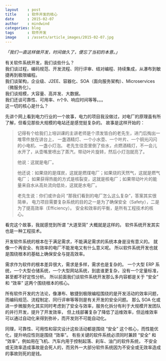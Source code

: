 ```yaml
---
layout    : post
title     : 软件开发的核心
date      : 2015-02-07
author    : mindwind
categories: blog
tags      : 软件开发
image     : /assets/article_images/2015-02-07.jpg
---
```



_「我们一直这样做开发，时间做久了，便忘了当初的本意。」_


有关软件系统开发，我们谈些什么？  
我们谈过程，编码规范、开发流程、同行评审、结对编程、持续集成，从瀑布到敏捷再到极限编程。  
我们谈架构，企业级、J2EE、容器化、SOA（面向服务架构）、Microservices（微服务化）。  
我们谈规模，大容量、高并发、大数据。  
我们还谈可靠性、可用率、n个9、响应时间等等。。。  
这一切的核心是什么？


先讲个网上看到电力行业的一个故事，电力的项目我没做过，对电厂的原理虽有所了解，但看见那些大规模的电站还是感觉挺复杂的。
故事是这样开始的：

  > 记得有个给我们上培训课的主讲老师是个须发皆白的老先生，进门后掏出一堆零件放在讲台上，
  > 一盏酒精灯、一个小水壶、一个叶片、一个铜光闪闪的小电机、一盏小灯泡。
  > 老先生往壶里倒了些水，点燃酒精灯，不一会儿水开了，从壶嘴里喷出了蒸汽，带动叶片旋转，然后小灯泡就亮了。
  >
  > 他说：这就是电厂。
  >
  > 他还说：如果烧的是煤炭，这就是燃煤电厂；如果烧的天然气，这就是燃气电厂；
  > 如果获得热能的方式是核裂变，这就是核电厂；如果带动叶片的能量来自水从高处流向低处，这就是水电厂。
  >
  > 老先生说：你们或许会问 “那我们看到的电厂怎么这么复杂”，答案其实很简单，
  > 电力项目需要复杂系统的目的之一是为了确保安全（Safety），二是为了提高效率（Efficiency）。
  > 安全和效率的平衡，是所有工程技术的核心。

看完这个故事，我就感觉到所谓 “大道至简” 大概就是这样的。
软件系统开发其实也是一种工程技术。


开发软件系统的根本在于满足需求，不能满足需求的系统本身是没有意义的。
就像一个再安全、有效率的电厂不能发电又有什么意义呢。
所以软件系统开发也就是围绕根本的基础上确保安全与提高效率。


需求作为软件的根本差异很大，需求是多样，需求也是复杂的。
一个大型 ERP 系统，一个大型仓储系统，一个大型网站系统，到底谁更复杂，没有一个定量标准，甚至都不好定性分析。
所以前面我们谈软件系统开发那么多内容都是关于 “安全” 和 “效率” 这两个围绕根本的核心。


所有软件开发的方法论，像瀑布、敏捷到极限编程围绕的是开发活动的效率问题，而编码规范、流程制定、同行评审等等则是有关开发的安全问题。
那么 SOA 化或进一步微服务化其实同时考虑到了安全与效率，服务化拆分有利于大规模开发团队的并行开发，提升了开发效率，
但上线部署复杂了降低了运维效率，但运维效率可以通过自动化来得到弥补，而开发则不可能自动化。


同理，可靠性、可用性和容灾设计这些活动都是围绕 “安全” 这个核心，而性能优化，提升响应性则是围绕 “效率”。
有些关键的软件系统必须同时兼顾 “安全” 和 “效率”，例如用在飞机、汽车内用于控制起落、刹车、油门的软件系统，
不安全或无效率造成事故是会死人的，而另外一大部分软件系统因为不安全或无效率造成的事故则死的是钱。
